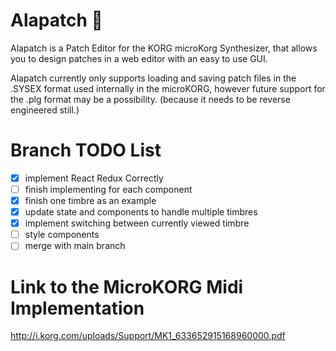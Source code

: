 # Alapatch :musical_keyboard:

Alapatch is a Patch Editor for the KORG microKorg Synthesizer, that allows you to design patches in a web editor with an easy to use GUI.

Alapatch currently only supports loading and saving patch files in the .SYSEX format used internally in the microKORG, however future support for the .plg format may be a possibility. (because it needs to be reverse engineered still.)

# Branch TODO List

-   [x] implement React Redux Correctly
-   [ ] finish implementing for each component
-   [x] finish one timbre as an example
-   [x] update state and components to handle multiple timbres
-   [x] implement switching between currently viewed timbre
-   [ ] style components
-   [ ] merge with main branch

# Link to the MicroKORG Midi Implementation

http://i.korg.com/uploads/Support/MK1_633652915168960000.pdf

